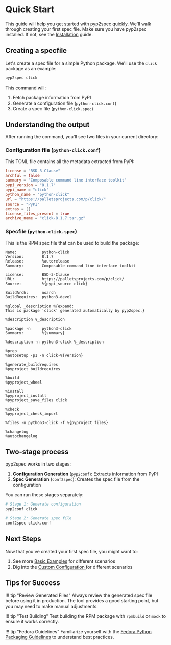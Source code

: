 # Quick Start

This guide will help you get started with pyp2spec quickly. We'll walk through creating your first spec file.
Make sure you have pyp2spec installed. If not, see the [Installation](installation.md) guide.

## Creating a specfile

Let's create a spec file for a simple Python package. We'll use the `click` package as an example:

```bash
pyp2spec click
```

This command will:

1. Fetch package information from PyPI
2. Generate a configuration file (`python-click.conf`)
3. Create a spec file (`python-click.spec`)

## Understanding the output

After running the command, you'll see two files in your current directory:

### Configuration file (`python-click.conf`)

This TOML file contains all the metadata extracted from PyPI:

```toml
license = "BSD-3-Clause"
archful = false
summary = "Composable command line interface toolkit"
pypi_version = "8.1.7"
pypi_name = "click"
python_name = "python-click"
url = "https://palletsprojects.com/p/click/"
source = "PyPI"
extras = []
license_files_present = true
archive_name = "click-8.1.7.tar.gz"
```

### Specfile (`python-click.spec`)

This is the RPM spec file that can be used to build the package:

```spec
Name:           python-click
Version:        8.1.7
Release:        %autorelease
Summary:        Composable command line interface toolkit

License:        BSD-3-Clause
URL:            https://palletsprojects.com/p/click/
Source:         %{pypi_source click}

BuildArch:      noarch
BuildRequires:  python3-devel

%global _description %{expand:
This is package 'click' generated automatically by pyp2spec.}

%description %_description

%package -n     python3-click
Summary:        %{summary}

%description -n python3-click %_description

%prep
%autosetup -p1 -n click-%{version}

%generate_buildrequires
%pyproject_buildrequires

%build
%pyproject_wheel

%install
%pyproject_install
%pyproject_save_files click

%check
%pyproject_check_import

%files -n python3-click -f %{pyproject_files}

%changelog
%autochangelog
```

## Two-stage process

pyp2spec works in two stages:

1. **Configuration Generation** (`pyp2conf`): Extracts information from PyPI
2. **Spec Generation** (`conf2spec`): Creates the spec file from the configuration

You can run these stages separately:

```bash
# Stage 1: Generate configuration
pyp2conf click

# Stage 2: Generate spec file
conf2spec click.conf
```

## Next Steps

Now that you've created your first spec file, you might want to:

1. See more [Basic Examples](../examples/basic-packages.md) for different scenarios
2. Dig into the [Custom Configuration ](../examples/custom-configuration.md) for different scenarios

## Tips for Success

!!! tip "Review Generated Files"
    Always review the generated spec file before using it in production. The tool provides a good starting point, but you may need to make manual adjustments.

!!! tip "Test Building"
    Test building the RPM package with `rpmbuild` or `mock` to ensure it works correctly.

!!! tip "Fedora Guidelines"
    Familiarize yourself with the [Fedora Python Packaging Guidelines](https://docs.fedoraproject.org/en-US/packaging-guidelines/Python/) to understand best practices. 